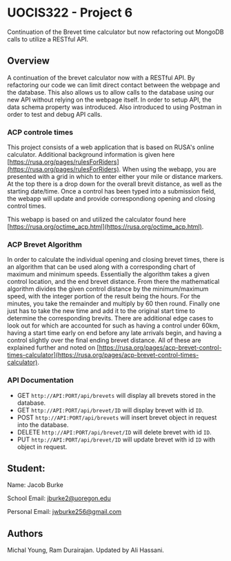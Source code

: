 # UOCIS322 - Project 6 #
Continuation of the Brevet time calculator but now refactoring out MongoDB calls to utilize a RESTful API.

## Overview

A continuation of the brevet calculator now with a RESTful API. By refactoring our code we can limit direct contact between the webpage and the database. This also allows us to allow calls to the database using our new API without relying on the webpage itself. In order to setup API, the data schema property was introduced. Also introduced to using Postman in order to test and debug API calls.


### ACP controle times

This project consists of a web application that is based on RUSA's online calculator. Additional background information is given here [https://rusa.org/pages/rulesForRiders](https://rusa.org/pages/rulesForRiders). When using the webapp, you are presented with a grid in which to enter either your mile or distance markers. At the top there is a drop down for the overall brevit distance, as well as the starting date/time. Once a control has been typed into a submission field, the webapp will update and provide correspondiong opening and closing control times.

This webapp is based on and utilized the calculator found here [https://rusa.org/octime_acp.html](https://rusa.org/octime_acp.html).

### ACP Brevet Algorithm

In order to calculate the individual opening and closing brevet times, there is an algorithm that can be used along with a corresponding chart of maximum and minimum speeds. Essentially the algorithm takes a given control location, and the end brevet distance. From there the mathematical algorithm divides the given control distance by the minimum/maximum speed, with the integer portion of the result being the hours. For the minutes, you take the remainder and multiply by 60 then round. Finally one just has to take the new time and add it to the original start time to determine the corresponding brevits. There are additional edge cases to look out for which are accounted for such as having a control under 60km, having a start time early on end before any late arrivals begin, and having a control slightly over the final ending brevet distance. All of these are explained further and noted on [https://rusa.org/pages/acp-brevet-control-times-calculator](https://rusa.org/pages/acp-brevet-control-times-calculator).  

### API Documentation
	
* GET `http://API:PORT/api/brevets` will display all brevets stored in the database.
* GET `http://API:PORT/api/brevet/ID` will display brevet with id `ID`.
* POST `http://API:PORT/api/brevets` will insert brevet object in request into the database.
* DELETE `http://API:PORT/api/brevet/ID` will delete brevet with id `ID`.
* PUT `http://API:PORT/api/brevet/ID` will update brevet with id `ID` with object in request.

## Student:

Name: Jacob Burke

School Email: jburke2@uoregon.edu

Personal Email: jwburke256@gmail.com

## Authors

Michal Young, Ram Durairajan. Updated by Ali Hassani.
